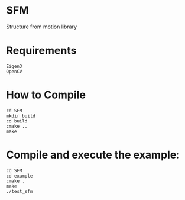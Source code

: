 # SFM
Structure from motion library

# Requirements
```
Eigen3
OpenCV
```

# How to Compile
```
cd SFM
mkdir build
cd build
cmake ..
make
```

# Compile and execute the example:
```
cd SFM
cd example
cmake .
make
./test_sfm
```
